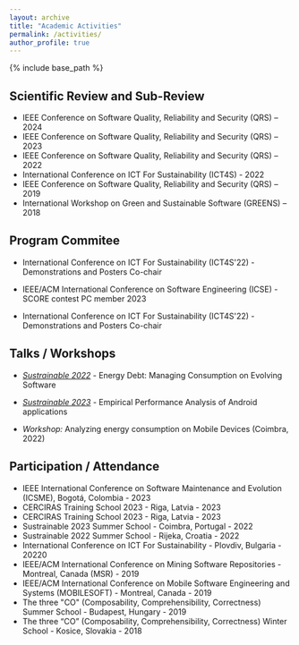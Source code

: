 ```yaml
---
layout: archive
title: "Academic Activities"
permalink: /activities/
author_profile: true
---
```


{% include base_path %}

## Scientific Review and Sub-Review

- IEEE Conference on Software Quality, Reliability and Security (QRS) – 2024
- IEEE Conference on Software Quality, Reliability and Security (QRS) – 2023
- IEEE Conference on Software Quality, Reliability and Security (QRS) – 2022
- International Conference on ICT For Sustainability (ICT4S) - 2022
- IEEE Conference on Software Quality, Reliability and Security (QRS) – 2019
- International Workshop on Green and Sustainable Software (GREENS) – 2018


## Program Commitee


- International Conference on ICT For Sustainability (ICT4S'22) - Demonstrations and Posters Co-chair

- IEEE/ACM International Conference on Software Engineering (ICSE) - SCORE contest PC member 2023

- International Conference on ICT For Sustainability (ICT4S'22) - Demonstrations and Posters Co-chair

## Talks / Workshops

- *[Sustrainable 2022](https://sustrainable.uniri.hr)* - Energy Debt: Managing Consumption on Evolving Software
- *[Sustrainable 2023](https://ifl23.github.io/sustrainable.html)* - Empirical Performance Analysis of Android applications

- *Workshop:* Analyzing energy consumption on Mobile Devices (Coimbra, 2022)

## Participation / Attendance
- IEEE International Conference on Software Maintenance and Evolution (ICSME), Bogotá, Colombia - 2023
- CERCIRAS Training School 2023 - Riga, Latvia - 2023
- CERCIRAS Training School 2023 - Riga, Latvia - 2023
- Sustrainable 2023 Summer School - Coimbra, Portugal - 2022
- Sustrainable 2022 Summer School - Rijeka, Croatia - 2022
- International Conference on ICT For Sustainability - Plovdiv, Bulgaria - 20220 
- IEEE/ACM International Conference on Mining Software Repositories - Montreal, Canada (MSR) - 2019
- IEEE/ACM International Conference on Mobile Software Engineering and Systems (MOBILESOFT) - Montreal, Canada - 2019
- The three "CO" (Composability, Comprehensibility, Correctness) Summer School - Budapest, Hungary - 2019
- The three “CO” (Composability, Comprehensibility, Correctness) Winter School - Kosice, Slovakia - 2018

